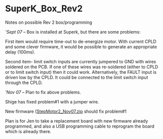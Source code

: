 # SuperK_Box_Rev2
Notes on possible Rev 2 box/programming

*'Sept 07* &ndash; Box is installed at Superk, but there are some problems:




First item would require time-out to de-energize motor.  With current CPLD and some clever
firmware, it would be possible to generate an appropriate delay (100ms).

Second item- limit switch inputs are currently jumpered to GND with wires soldered
on the PCB.  If one of these wires was re-soldered (either to CPLD or to limit switch input)
then it could work.  Alternatively, the FAULT input is driven low by the CPLD.
It could be connected to the limit switch input through the CPLD.

*'Nov 07* &ndash; Plan to fix above problems.

Shige has fixed problem#1 with a jumper wire.

New firmware ([StepMotor2_Nov07.zip](http://joule.bu.edu/~hazen/SteppingMotors/StepMotor2_Nov07.zip)
should fix problem#1

Plan is for Jen to take a replacement board with new firmware already programmed,
and also a USB programming cable to reprogram the board which is already there.


